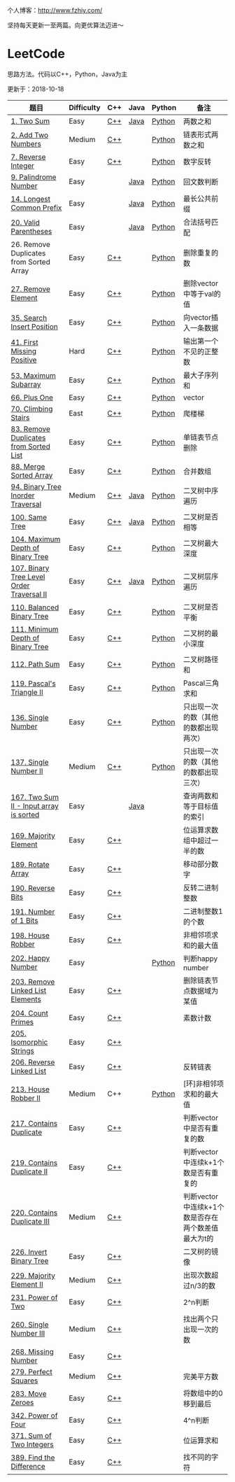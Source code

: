 个人博客：http://www.fzhiy.com/

坚持每天更新一至两篇。向更优算法迈进～

# LeetCode
思路方法。代码以C++，Python，Java为主

更新于：2018-10-18



| 题目                                                         | Difficulty | C++                                                          | Java                                                         | Python                                                       | 备注                                               |
| ------------------------------------------------------------ | ---------- | ------------------------------------------------------------ | ------------------------------------------------------------ | ------------------------------------------------------------ | -------------------------------------------------- |
| [1. Two Sum](https://leetcode.com/problems/two-sum/description/) | Easy       | [C++](https://github.com/fengzhiyugithub/LeetCode/blob/master/Directory/1.%20Two%20Sum/Solution.cpp) | [Java](https://github.com/fengzhiyugithub/LeetCode/blob/master/Directory/1.%20Two%20Sum/Solution.java) | [Python](https://github.com/fengzhiyugithub/LeetCode/blob/master/Directory/1.%20Two%20Sum/Solution.py) | 两数之和                                           |
| [2. Add Two   Numbers](https://leetcode.com/problems/add-two-numbers/description/) | Medium     | [C++](https://github.com/fengzhiyugithub/LeetCode/blob/master/Directory/2.%20Add%20Two%20Numbers/Solution.cpp) |                                                              | [Python](https://github.com/fengzhiyugithub/LeetCode/blob/master/Directory/2.%20Add%20Two%20Numbers/Solution.py) | 链表形式两数之和                                   |
| [7. Reverse   Integer](https://leetcode.com/problems/reverse-integer/description/) | Easy       | [C++](https://github.com/fengzhiyugithub/LeetCode/blob/master/Directory/7.%20Reverse%20Integer/Solution.cpp) |                                                              | [Python](https://github.com/fengzhiyugithub/LeetCode/blob/master/Directory/7.%20Reverse%20Integer/Solution.py) | 数字反转                                           |
| [9.   Palindrome Number](https://leetcode.com/problems/palindrome-number/description/) | Easy       |                                                              | [Java](https://github.com/fengzhiyugithub/LeetCode/blob/master/Directory/9.%20Palindrome%20Number/Solution.java) | [Python](https://github.com/fengzhiyugithub/LeetCode/blob/master/Directory/9.%20Palindrome%20Number/Solution.py) | 回文数判断                                         |
| [14.   Longest Common Prefix](https://leetcode.com/problems/longest-common-prefix/description/) | Easy       |                                                              | [Java](https://github.com/fengzhiyugithub/LeetCode/blob/master/Directory/14.%20Longest%20Common%20Prefix/Solution.java) | [Python](https://github.com/fengzhiyugithub/LeetCode/blob/master/Directory/14.%20Longest%20Common%20Prefix/Solution.py) | 最长公共前缀                                       |
| [20. Valid   Parentheses](https://leetcode.com/problems/valid-parentheses/description/) | Easy       |                                                              | [Java](https://github.com/fengzhiyugithub/LeetCode/blob/master/Directory/20.%20Valid%20Parentheses/Solution.java) | [Python](https://github.com/fengzhiyugithub/LeetCode/blob/master/Directory/20.%20Valid%20Parentheses/Solution.py) | 合法括号匹配                                       |
| 26. Remove Duplicates from Sorted Array                      | Easy       | [C++](https://github.com/fengzhiyugithub/LeetCode/blob/master/Directory/26.%20Remove%20Duplicates%20from%20Sorted%20Array/Solution.cpp) |                                                              | [Python](https://github.com/fengzhiyugithub/LeetCode/blob/master/Directory/26.%20Remove%20Duplicates%20from%20Sorted%20Array/Solution.py) | 删除重复的数                                       |
| [27. Remove   Element](https://leetcode.com/problems/remove-element/description/) | Easy       | [C++](https://github.com/fengzhiyugithub/LeetCode/blob/master/Directory/27.%20Remove%20Element/Solution.cpp) |                                                              | [Python](https://github.com/fengzhiyugithub/LeetCode/tree/master/Directory/27.%20Remove%20Element) | 删除vector中等于val的值                            |
| [35.   Search Insert Position](https://leetcode.com/problems/search-insert-position/description/) | Easy       | [C++](https://github.com/fengzhiyugithub/LeetCode/blob/master/Directory/35.%20Search%20Insert%20Position/Solution.cpp) |                                                              | [Python](https://github.com/fengzhiyugithub/LeetCode/blob/master/Directory/35.%20Search%20Insert%20Position/Solution.py) | 向vector插入一条数据                               |
| [41. First Missing Positive](https://leetcode.com/problems/first-missing-positive/description/) | Hard       | [C++](https://github.com/fengzhiyugithub/LeetCode/blob/master/Directory/41.%20First%20Missing%20Positive/Solution.cpp) |                                                              | [Python](https://github.com/fengzhiyugithub/LeetCode/blob/master/Directory/41.%20First%20Missing%20Positive/Solution.py) | 输出第一个不见的正整数                             |
| [53. Maximum Subarray](https://leetcode.com/problems/maximum-subarray/description/) | Easy       | [C++](https://github.com/fengzhiyugithub/LeetCode/blob/master/Directory/53.%20Maximum%20Subarray/Solution.cpp) |                                                              | [Python](https://github.com/fengzhiyugithub/LeetCode/blob/master/Directory/53.%20Maximum%20Subarray/Solution.py) | 最大子序列和                                       |
| [66. Plus One](https://leetcode.com/problems/plus-one/description/) | Easy       | [C++](https://github.com/fengzhiyugithub/LeetCode/blob/master/Directory/66.%20Plus%20One/Solution.cpp) |                                                              | [Python](https://github.com/fengzhiyugithub/LeetCode/blob/master/Directory/66.%20Plus%20One/Solution.py) | vector                                             |
| [70. Climbing Stairs](https://leetcode.com/problems/climbing-stairs/description/) | East       | [C++](https://github.com/fengzhiyugithub/LeetCode/blob/master/Directory/70.%20Climbing%20Stairs/Solution.cpp) |                                                              | [Python](https://github.com/fengzhiyugithub/LeetCode/blob/master/Directory/70.%20Climbing%20Stairs/Solution.py) | 爬楼梯                                             |
| [83.   Remove Duplicates from Sorted List](https://leetcode.com/problems/remove-duplicates-from-sorted-list/description/) | Easy       | [C++](https://github.com/fengzhiyugithub/LeetCode/blob/master/Directory/83.%20Remove%20Duplicates%20from%20Sorted%20List/Solution.cpp) |                                                              | [Python](https://github.com/fengzhiyugithub/LeetCode/blob/master/Directory/83.%20Remove%20Duplicates%20from%20Sorted%20List/Solution.py) | 单链表节点删除                                     |
| [88. Merge Sorted Array](https://leetcode.com/problems/merge-sorted-array/) | Easy       | [C++](https://github.com/fengzhiyugithub/LeetCode/blob/master/Directory/88.%20Merge%20Sorted%20Array/Solution.cpp) |                                                              | [Python](https://github.com/fengzhiyugithub/LeetCode/blob/master/Directory/88.%20Merge%20Sorted%20Array/Solution.py) | 合并数组                                           |
| [94.   Binary Tree Inorder Traversal](https://leetcode.com/problems/binary-tree-inorder-traversal/description/) | Medium     | [C++](https://github.com/fengzhiyugithub/LeetCode/blob/master/Directory/94.%20Binary%20Tree%20Inorder%20Traversal/Solution.cpp) | [Java](https://github.com/fengzhiyugithub/LeetCode/blob/master/Directory/94.%20Binary%20Tree%20Inorder%20Traversal/Solution.java) | [Python](https://github.com/fengzhiyugithub/LeetCode/blob/master/Directory/94.%20Binary%20Tree%20Inorder%20Traversal/Solution.py) | 二叉树中序遍历                                     |
| [100. Same Tree](https://leetcode.com/problems/same-tree/description/) | Easy       | [C++](https://github.com/fengzhiyugithub/LeetCode/blob/master/Directory/100.%20Same%20Tree/Solution.cpp) | [Java](https://github.com/fengzhiyugithub/LeetCode/blob/master/Directory/100.%20Same%20Tree/Solution.java) | [Python](https://github.com/fengzhiyugithub/LeetCode/blob/master/Directory/100.%20Same%20Tree/Solution.py) | 二叉树是否相等                                     |
| [104.   Maximum Depth of Binary Tree](https://leetcode.com/problems/maximum-depth-of-binary-tree/description/) | Easy       | [C++](https://github.com/fengzhiyugithub/LeetCode/blob/master/Directory/104.%20Maximum%20Depth%20of%20Binary%20Tree/Solution.cpp) |                                                              | [Python](https://github.com/fengzhiyugithub/LeetCode/blob/master/Directory/104.%20Maximum%20Depth%20of%20Binary%20Tree/Solution.py) | 二叉树最大深度                                     |
| [107.   Binary Tree Level Order Traversal II](https://leetcode.com/problems/binary-tree-level-order-traversal-ii/description/) | Easy       | [C++](https://github.com/fengzhiyugithub/LeetCode/blob/master/Directory/107.%20Binary%20Tree%20Level%20Order%20Traversal%20II/Solution.cpp) | [Java](https://github.com/fengzhiyugithub/LeetCode/blob/master/Directory/107.%20Binary%20Tree%20Level%20Order%20Traversal%20II/Solution.java) | [Python](https://github.com/fengzhiyugithub/LeetCode/blob/master/Directory/107.%20Binary%20Tree%20Level%20Order%20Traversal%20II/Solution.py) | 二叉树层序遍历                                     |
| [110.   Balanced Binary Tree](https://leetcode.com/problems/balanced-binary-tree/description/) | Easy       | [C++](https://github.com/fengzhiyugithub/LeetCode/blob/master/Directory/110.%20Balanced%20Binary%20Tree/Solution.cpp) |                                                              | [Python](https://github.com/fengzhiyugithub/LeetCode/blob/master/Directory/110.%20Balanced%20Binary%20Tree/Solution.py) | 二叉树是否平衡                                     |
| [111. Minimum Depth of Binary Tree](https://leetcode.com/problems/minimum-depth-of-binary-tree/description/) | Easy       | [C++](https://github.com/fengzhiyugithub/LeetCode/blob/master/Directory/111.%20Minimum%20Depth%20of%20Binary%20Tree/Solution.cpp) |                                                              | [Python](https://github.com/fengzhiyugithub/LeetCode/blob/master/Directory/111.%20Minimum%20Depth%20of%20Binary%20Tree/Solution.py) | 二叉树的最小深度                                   |
| [112. Path Sum](https://leetcode.com/problems/path-sum/description/) | Easy       | [C++](https://github.com/fengzhiyugithub/LeetCode/blob/master/Directory/112.%20Path%20Sum/Solution.cpp) |                                                              | [Python](https://github.com/fengzhiyugithub/LeetCode/blob/master/Directory/112.%20Path%20Sum/Solution.py) | 二叉树路径和                                       |
| [119. Pascal's Triangle II](https://leetcode.com/problems/pascals-triangle-ii) | Easy       | [C++](https://github.com/fengzhiyugithub/LeetCode/blob/master/Directory/119.%20Pascal's%20Triangle%20II/Solution.cpp) |                                                              | [Python](https://github.com/fengzhiyugithub/LeetCode/blob/master/Directory/119.%20Pascal's%20Triangle%20II/Solution.py) | Pascal三角求和                                     |
| [136. Single Number](https://leetcode.com/problems/single-number/description/) | Easy       | [C++](https://github.com/fengzhiyugithub/LeetCode/blob/master/Directory/136.%20Single%20Number/Solution.cpp) |                                                              | [Python](https://github.com/fengzhiyugithub/LeetCode/blob/master/Directory/136.%20Single%20Number/Solution.py) | 只出现一次的数（其他的数都出现两次）               |
| [137. Single Number II](https://leetcode.com/problems/single-number-ii/description/) | Medium     | [C++](https://github.com/fengzhiyugithub/LeetCode/blob/master/Directory/137.%20Single%20Number%20II/Solution.cpp) |                                                              | [Python](https://github.com/fengzhiyugithub/LeetCode/blob/master/Directory/137.%20Single%20Number%20II/Solution.py) | 只出现一次的数（其他的数都出现三次）               |
| [167.   Two Sum II - Input array is sorted](https://leetcode.com/problems/two-sum-ii-input-array-is-sorted/description/) | Easy       |                                                              | [Java](https://github.com/fengzhiyugithub/LeetCode/blob/master/Directory/167.%20Two%20Sum%20II%20-%20Input%20array%20is%20sorted/Solution.java) |                                                              | 查询两数和等于目标值的索引                         |
| [169. Majority Element](https://leetcode.com/problems/majority-element/description/) | Easy       | [C++](https://github.com/fengzhiyugithub/LeetCode/blob/master/Directory/169.%20Majority%20Element/Solution.cpp) |                                                              |                                                              | 位运算求数组中超过一半的数                         |
| [189. Rotate Array](https://leetcode.com/problems/rotate-array/description/) | Easy       | [C++](https://github.com/fengzhiyugithub/LeetCode/blob/master/Directory/189.%20Rotate%20Array/Solution.cpp) |                                                              |                                                              | 移动部分数字                                       |
| [190. Reverse Bits](https://leetcode.com/problems/reverse-bits/description/) | Easy       | [C++](https://github.com/fengzhiyugithub/LeetCode/blob/master/Directory/190.%20Reverse%20Bits/Solution.cpp) |                                                              |                                                              | 反转二进制整数                                     |
| [191. Number of 1 Bits](https://leetcode.com/problems/number-of-1-bits/description/) | Easy       | [C++](https://github.com/fengzhiyugithub/LeetCode/blob/master/Directory/191.%20Number%20of%201%20Bits/Solution.cpp) |                                                              |                                                              | 二进制整数1的个数                                  |
| [198. House Robber](https://leetcode.com/problems/house-robber/description/) | Easy       | [C++](https://github.com/fengzhiyugithub/LeetCode/blob/master/Directory/198.%20House%20Robber/Solution.cpp) |                                                              |                                                              | 非相邻项求和的最大值                               |
| [202. Happy Number](https://leetcode.com/problems/happy-number/description/) | Easy       |                                                              |                                                              | [Python](https://github.com/fengzhiyugithub/LeetCode/blob/master/Directory/202.%20Happy%20Number/Solution.py) | 判断happy number                                   |
| [203.   Remove Linked List Elements](https://leetcode.com/problems/remove-linked-list-elements/description/) | Easy       | [C++](https://github.com/fengzhiyugithub/LeetCode/blob/master/Directory/203.%20Remove%20Linked%20List%20Elements/Solution.cpp) |                                                              |                                                              | 删除链表节点数据域为某值                           |
| [204. Count Primes](https://leetcode.com/problems/count-primes/description/) | Easy       | [C++](https://github.com/fengzhiyugithub/LeetCode/blob/master/Directory/204.%20Count%20Primes/Solution.cpp) |                                                              |                                                              | 素数计数                                           |
| [205.   Isomorphic Strings](https://leetcode.com/problems/isomorphic-strings/description/) | Easy       | [C++](https://github.com/fengzhiyugithub/LeetCode/blob/master/Directory/205.%20Isomorphic%20Strings/Solution.cpp) |                                                              |                                                              |                                                    |
| [206. Reverse Linked List](https://leetcode.com/problems/reverse-linked-list/description/) | Easy       | [C++](https://github.com/fengzhiyugithub/LeetCode/blob/master/Directory/206.%20Reverse%20Linked%20List/Solution.cpp) |                                                              |                                                              | 反转链表                                           |
| [213. House Robber II](https://leetcode.com/problems/house-robber-ii/description/) | Medium     | C++                                                          |                                                              | [Python](https://github.com/fengzhiyugithub/LeetCode/blob/master/Directory/213.%20House%20Robber%20II/Solution.py) | [环]非相邻项求和的最大值                           |
| [217. Contains Duplicate](https://leetcode.com/problems/contains-duplicate/description/) | Easy       | [C++](https://github.com/fengzhiyugithub/LeetCode/blob/master/Directory/217.%20Contains%20Duplicate/Solution.cpp) |                                                              |                                                              | 判断vector中是否有重复的数                         |
| [219. Contains Duplicate II](https://leetcode.com/problems/contains-duplicate-ii/description/) | Easy       | [C++](https://github.com/fengzhiyugithub/LeetCode/blob/master/Directory/219.%20Contains%20Duplicate%20II/Solution.cpp) |                                                              |                                                              | 判断vector中连续k+1个数是否有重复的                |
| [220. Contains Duplicate III](https://leetcode.com/problems/contains-duplicate-iii/description/) | Medium     | [C++](https://github.com/fengzhiyugithub/LeetCode/blob/master/Directory/220.%20Contains%20Duplicate%20III/Solution.cpp) |                                                              |                                                              | 判断vector中连续k+1个数是否存在两个数差值最大为t的 |
| [226.   Invert Binary Tree](https://leetcode.com/problems/invert-binary-tree/description/) | Easy       | [C++](https://github.com/fengzhiyugithub/LeetCode/blob/master/Directory/226.%20Invert%20Binary%20Tree/Solution.cpp) |                                                              |                                                              | 二叉树的镜像                                       |
| [229. Majority Element II](https://leetcode.com/problems/majority-element-ii/description/) | Medium     | [C++](https://github.com/fengzhiyugithub/LeetCode/blob/master/Directory/229.%20Majority%20Element%20II/Solution.cpp) |                                                              |                                                              | 出现次数超过n/3的数                                |
| [231. Power of   Two](https://leetcode.com/problems/power-of-two/description/) | Easy       | [C++](https://github.com/fengzhiyugithub/LeetCode/blob/master/Directory/231.%20Power%20of%20Two/Solution.cpp) |                                                              |                                                              | 2^n判断                                            |
| [260. Single Number III](https://leetcode.com/problems/single-number-iii/description/) | Medium     | [C++](https://github.com/fengzhiyugithub/LeetCode/blob/master/Directory/260.%20Single%20Number%20III/Solution.cpp) |                                                              |                                                              | 找出两个只出现一次的数                             |
| [268. Missing   Number](https://leetcode.com/problems/missing-number/description/) | Easy       | [C++](https://github.com/fengzhiyugithub/LeetCode/blob/master/Directory/268.%20Missing%20Number/Solution.cpp) |                                                              |                                                              |                                                    |
| [279. Perfect Squares](https://leetcode.com/problems/perfect-squares/description/) | Medium     | [C++](https://github.com/fengzhiyugithub/LeetCode/blob/master/Directory/279.%20Perfect%20Squares/Solution.cpp) |                                                              |                                                              | 完美平方数                                         |
| [283. Move Zeroes](https://leetcode.com/problems/move-zeroes/description/) | Easy       | [C++](https://github.com/fengzhiyugithub/LeetCode/blob/master/Directory/283.%20Move%20Zeroes/Solution.cpp) |                                                              |                                                              | 将数组中的0移到最后                                |
| [342. Power of   Four](https://leetcode.com/problems/power-of-four/description/) | Easy       | [C++](https://github.com/fengzhiyugithub/LeetCode/blob/master/Directory/342.%20Power%20of%20Four/Solution.cpp) |                                                              |                                                              | 4^n判断                                            |
| [371. Sum of Two Integers](https://leetcode.com/problems/sum-of-two-integers/description/) | Easy       | [C++](https://github.com/fengzhiyugithub/LeetCode/blob/master/Directory/371.%20Sum%20of%20Two%20Integers/Solution.cpp) |                                                              |                                                              | 位运算求和                                         |
| [389. Find the Difference](https://leetcode.com/problems/find-the-difference/description/) | Easy       | [C++](https://github.com/fengzhiyugithub/LeetCode/blob/master/Directory/389.%20Find%20the%20Difference/Solution.cpp) |                                                              |                                                              | 找不同的字符                                       |



